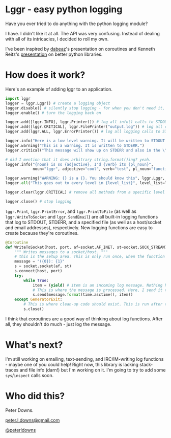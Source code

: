 # Lggr - easy python logging

Have you ever tried to do anything with the python logging module?

I have. I didn't like it at all. The API was very confusing. Instead of dealing with all of its intricacies, I decided to roll my own.

I've been inspired by [dabeaz](http://www.dabeaz.com/)'s presentation on coroutines and Kenneth Reitz's [presentation](http://python-for-humans.heroku.com/) on better python libraries.

# How does it work?

Here's an example of adding lggr to an application.

```python
import lggr
logger = lggr.Lggr() # create a logging object
logger.disable() # silently stop logging - for when you don't need it, but might in the future
logger.enable() # turn the logging back on

logger.add([lggr.INFO], lggr.Printer()) # log all info() calls to STDOUT
logger.add([lggr.CRITICAL], lggr.FilePrinter("output.log")) # log all critical() calls to an output file
logger.add(lggr.ALL, lggr.ErrorPrinter()) # log all logging calls to STDERR

logger.info("Here is a low level warning. It will be written to STDOUT and STDERR")
logger.warning("This is a warning. It is written to STDERR.")
logger.critical("This message will show up on STDERR and also in the \"output.log\" file")

# did I mention that it does arbitrary string.format()ing? yeah.
logger.info("{noun} is so {adjective}, I'd {verb} its {pl_noun}",
			noun="lggr", adjective="cool", verb="test", pl_noun="functions")

logger.warning("WARNING: {} is a {}. You should know this", lggr.Lggr, type(lggr.Lggr))
logger.all("This goes out to every level in {level_list}", level_list=lggr.ALL)

logger.clear(lggr.CRITICAL) # remove all methods from a specific level

logger.close() # stop logging
```

`lggr.Print`, `lggr.PrintError`, and `lggr.PrintToFile` (as well as `lggr.WriteToSocket` and `lggr.SendEmail`) are all built-in logging functions that log to STDOUT, STDERR, and a specified file (as well as a host/socket and email addresses), respectively. New logging functions are easy to create because they're coroutines.

```python
@Coroutine
def WriteToSocket(host, port, af=socket.AF_INET, st=socket.SOCK_STREAM):
	""" Writes messages to a socket/host. """
	# this is the setup area. This is only run once, when the function is called for the first time
	message = "({0}): {1}"
	s = socket.socket(af, st)
	s.connect(host, port)
	try:
		while True:
			item = (yield) # item is an incoming log message. Nothing happens until it is received
			# This is where the message is processed. Here, I send it to a a socket.
			s.send(message.format(time.asctime(), item)) 
	except GeneratorExit:
		# This is where clean-up code should exist. This is run after the coroutine is .close()ed
		s.close()
```

I think that coroutines are a good way of thinking about log functions. After all, they shouldn't do much - just log the message.

# What's next?
I'm still working on emailing, text-sending, and IRC/IM-writing log functions - maybe one of you could help!
Right now, this library is lacking stack-traces and file info (darn!) but I'm working on it. I'm going to try to add some `sys`/`inspect` calls soon. 

# Who did this?
Peter Downs.

peter.l.downs@gmail.com

[@peterldowns](http://twitter.com/peterldowns)

